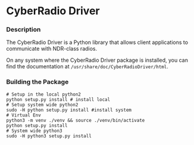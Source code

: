 # CyberRadio Driver

### Description

The CyberRadio Driver is a Python library that allows client applications 
to communicate with NDR-class radios.

On any system where the CyberRadio Driver package is installed, you can 
find the documentation at `/usr/share/doc/CyberRadioDriver/html`.

### Building the Package
    
    # Setup in the local python2
    python setup.py install # install local
    # Setup system wide python2
    sudo -H python setup.py install #install system
    # Virtual Env
    python3 -m venv ./venv && source ./venv/bin/activate
    python setup.py install
    # System wide python3
    sudo -H python3 setup.py install
